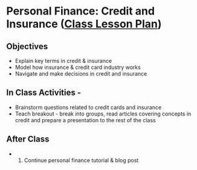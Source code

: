 # Personal Finance: Credit and Insurance ([Class Lesson Plan](https://docs.google.com/document/d/11LnA_OGQyHxg5gormemHnYEnH9qDMh11Ohecx2lwBJA/edit))

## Objectives
- Explain key terms in credit & insurance
- Model how insurance & credit card industry works
- Navigate and make decisions in credit and insurance

## **In Class Activities** - 
  - Brainstorm questions related to credit cards and insurance
  - Teach breakout - break into groups, read articles covering concepts in credit and prepare a presentation to the rest of the class
    
## **After Class** 
- 1. Continue personal finance tutorial & blog post
